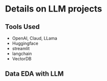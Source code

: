 # Details on LLM projects

## Tools Used
- OpenAI, Claud, LLama
- Huggingface
- streamlit
- langchain
- VectorDB

## Data EDA with LLM
